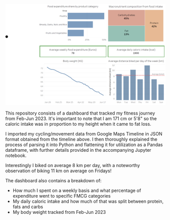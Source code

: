 ![](Fitness_dashboard.png)


This repository consists of a dashboard that tracked my fitness journey from Feb-Jun 2023. It's important to note that I am 171 cm or 5'8"
so the caloric intake was in proportion to my height when it came to fat loss.

I imported my cycling/movement data from Google Maps Timeline in JSON format obtained from the timeline above. I then thoroughly 
explained the process of parsing it into Python and flattening it for utilization as a Pandas dataframe, with further details 
provided in the accompanying Jupyter notebook.

Interestingly I biked on average 8 km per day, with a noteworthy observation of biking 11 km on average on Fridays!

The dashboard also contains a breakdown of:
- How much I spent on a weekly basis and what percentage of expenditure went to specific FMCG categories
- My daily caloric intake and how much of that was split between protein, fats and carbs
- My body weight tracked from Feb-Jun 2023
